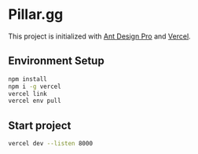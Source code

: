 # Pillar.gg

This project is initialized with [Ant Design Pro](https://pro.ant.design) and [Vercel](https://vercel.com). 

## Environment Setup

```bash
npm install
npm i -g vercel
vercel link
vercel env pull
```

## Start project

```bash
vercel dev --listen 8000
```
